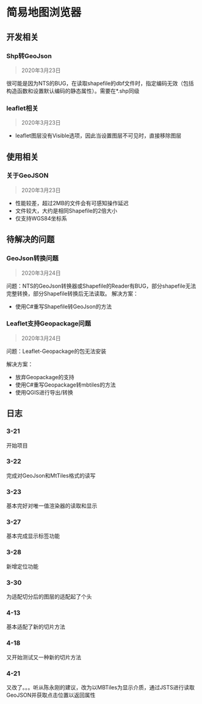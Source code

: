 # 简易地图浏览器

## 开发相关

### Shp转GeoJson
>2020年3月23日

很可能是因为NTS的BUG，在读取shapefile的dbf文件时，指定编码无效（包括构造函数和设置默认编码的静态属性）。需要在*.shp同级


### leaflet相关
>2020年3月23日
- leaflet图层没有Visible选项，因此当设置图层不可见时，直接移除图层

## 使用相关
### 关于GeoJSON
>2020年3月23日
- 性能较差，超过2MB的文件会有可感知操作延迟
- 文件较大，大约是相同Shapefile的2倍大小
- 仅支持WGS84坐标系



## 待解决的问题

### GeoJson转换问题
>2020年3月24日

问题：NTS的GeoJson转换器或Shapefile的Reader有BUG，部分shapefile无法完整转换，部分Shapefile转换后无法读取。
解决方案：
  - 使用C#重写Shapefile转GeoJson的方法

### Leaflet支持Geopackage问题
>2020年3月24日

问题：Leaflet-Geopackage的包无法安装

解决方案：
  - 放弃Geopackage的支持
  - 使用C#重写Geopackage转mbtiles的方法
  - 使用QGIS进行导出/转换


## 日志

### 3-21

开始项目

### 3-22

完成对GeoJson和MtTiles格式的读写

### 3-23

基本完好对唯一值渲染器的读取和显示

### 3-27

基本完成显示标签功能

### 3-28

新增定位功能

### 3-30

为适配切分后的图层的适配起了个头

### 4-13

基本适配了新的切片方法

### 4-18

又开始测试又一种新的切片方法

### 4-21

又改了。。。听从陈永刚的建议，改为以MBTiles为显示介质，通过JSTS进行读取GeoJSON并获取点击位置以返回属性